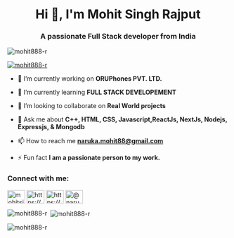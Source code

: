 <h1 align="center">Hi 👋, I'm Mohit Singh Rajput</h1>
<h3 align="center">A passionate Full Stack developer from India</h3>

<p align="left"> <img src="https://komarev.com/ghpvc/?username=mohit888-r&label=Profile%20views&color=0e75b6&style=flat" alt="mohit888-r" /> </p>

<p align="left"> <a href="https://github.com/ryo-ma/github-profile-trophy"><img src="https://github-profile-trophy.vercel.app/?username=mohit888-r" alt="mohit888-r" /></a> </p>


- 🔭 I’m currently working on **ORUPhones PVT. LTD.**

- 🌱 I’m currently learning **FULL STACK DEVELOPEMENT**

- 👯 I’m looking to collaborate on **Real World projects**

- 💬 Ask me about **C++, HTML, CSS, Javascript,ReactJs, NextJs, Nodejs, Expressjs, & Mongodb**

- 📫 How to reach me **naruka.mohit88@gmail.com**

- ⚡ Fun fact **I am a passionate person to my work.**


<!-- BLOG-POST-LIST:START -->
<!-- BLOG-POST-LIST:END -->

<h3 align="left">Connect with me:</h3>
<div align="left">
<a  href="https://twitter.com/mohitsi44211571" target="blank"><img align="center" src="https://raw.githubusercontent.com/rahuldkjain/github-profile-readme-generator/master/src/images/icons/Social/twitter.svg" alt="mohitsi44211571" height="30" width="40" /></a>
<a  href="https://www.linkedin.com/in/mohit-rajput88/" target="blank"><img align="center" src="https://raw.githubusercontent.com/rahuldkjain/github-profile-readme-generator/master/src/images/icons/Social/linked-in-alt.svg" alt="https://www.linkedin.com/in/mohit-singh-536115203/" height="30" width="40" /></a>
 <a  href="https://stackoverflow.com/users/15832446/mohit-singh" target="blank"><img align="center" src="https://raw.githubusercontent.com/rahuldkjain/github-profile-readme-generator/master/src/images/icons/Social/stack-overflow.svg" alt="https://stackoverflow.com/users/15832446/mohit-singh" height="30" width="40" /></a>
<a href="https://medium.com/@mohit-singh" target="blank"><img align="center" src="https://raw.githubusercontent.com/rahuldkjain/github-profile-readme-generator/master/src/images/icons/Social/medium.svg" alt="@naruka.mohit88" height="30" width="40" /></a>
<div>



<p><img align="left" src="https://github-readme-stats.vercel.app/api/top-langs?username=mohit888-r&show_icons=true&locale=en&layout=compact" alt="mohit888-r" /></p>

<p>&nbsp;<img align="center" src="https://github-readme-stats.vercel.app/api?username=mohit888-r&show_icons=true&locale=en" alt="mohit888-r" /></p>

<p><img align="center" src="https://github-readme-streak-stats.herokuapp.com/?user=mohit888-r&" alt="mohit888-r" /></p>

